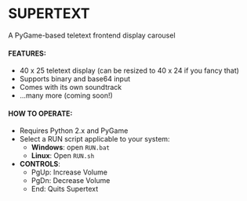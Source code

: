 # SUPERTEXT
A PyGame-based teletext frontend display carousel

#### FEATURES:
- 40 x 25 teletext display (can be resized to 40 x 24 if you fancy that)
- Supports binary and base64 input
- Comes with its own soundtrack
- ...many more (coming soon!)

#### HOW TO OPERATE:
- Requires Python 2.x and PyGame
- Select a RUN script applicable to your system:
	- **Windows**: open `RUN.bat`
	- **Linux**: Open `RUN.sh`
- **CONTROLS**:
	- PgUp: Increase Volume
	- PgDn: Decrease Volume
	- End:	Quits Supertext 
